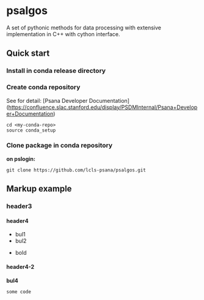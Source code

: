 # psalgos
A set of pythonic methods for data processing with extensive implementation in C++ with cython interface.

## Quick start
### Install in conda release directory
### Create conda repository 
See for detail: [Psana Developer Documentation] 
(https://confluence.slac.stanford.edu/display/PSDMInternal/Psana+Developer+Documentation)
```
cd <my-conda-repo>
source conda_setup
```

### Clone package in conda repository
**on pslogin:**
```
git clone https://github.com/lcls-psana/psalgos.git
```

## Markup example
### header3
#### header4
- bul1
- bul2
* bold
#### header4-2
**bul4**

```
some code
```
